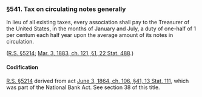 ### §541. Tax on circulating notes generally ###

In lieu of all existing taxes, every association shall pay to the Treasurer of the United States, in the months of January and July, a duty of one-half of 1 per centum each half year upon the average amount of its notes in circulation.

([R.S. §5214](/statviewer.htm?volume=rs&page=1008); [Mar. 3, 1883, ch. 121, §1, 22 Stat. 488](/statviewer.htm?volume=22&page=488).)

#### Codification ####

[R.S. §5214](/statviewer.htm?volume=rs&page=1008) derived from act [June 3, 1864, ch. 106, §41, 13 Stat. 111](/statviewer.htm?volume=13&page=111), which was part of the National Bank Act. See section 38 of this title.